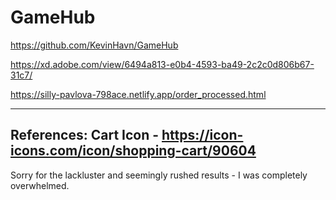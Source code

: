 # GameHub
https://github.com/KevinHavn/GameHub


https://xd.adobe.com/view/6494a813-e0b4-4593-ba49-2c2c0d806b67-31c7/


https://silly-pavlova-798ace.netlify.app/order_processed.html

----------------------------------------------
References:
Cart Icon - https://icon-icons.com/icon/shopping-cart/90604
----------------------------------------------

Sorry for the lackluster and seemingly rushed results - I was completely overwhelmed.
